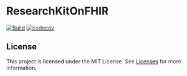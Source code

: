 <!--
                  
This source file is part of the ResearchKitOnFHIR open source project

SPDX-FileCopyrightText: 2022 CardinalKit and the project authors (see CONTRIBUTORS.md)

SPDX-License-Identifier: MIT
             
-->

# ResearchKitOnFHIR

[![Build](https://github.com/CardinalKit/ResearchKitOnFHIR/actions/workflows/build.yml/badge.svg)](https://github.com/CardinalKit/ResearchKitOnFHIR/actions/workflows/build.yml)
[![codecov](https://codecov.io/gh/CardinalKit/ResearchKitOnFHIR/branch/main/graph/badge.svg?token=A9IUX2PFCL)](https://codecov.io/gh/CardinalKit/ResearchKitOnFHIR)

## License
This project is licensed under the MIT License. See [Licenses](https://github.com/CardinalKit/ResearchKitOnFHIR/tree/develop/LICENSES) for more information.
